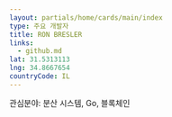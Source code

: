 ```yaml
---
layout: partials/home/cards/main/index
type: 주요 개발자
title: RON BRESLER
links:
  - github.md
lat: 31.5313113
lng: 34.8667654
countryCode: IL
---
```


관심분야: 분산 시스템, Go, 블록체인
